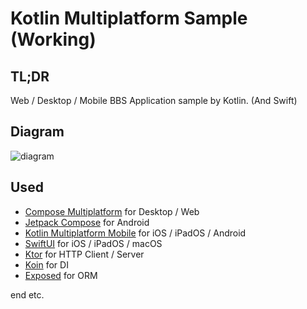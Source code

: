 # Kotlin Multiplatform Sample (Working)

## TL;DR

Web / Desktop / Mobile BBS Application sample by Kotlin. (And Swift)

## Diagram

![diagram](./concept.svg)

## Used

- [Compose Multiplatform](https://www.jetbrains.com/lp/compose-mpp/) for Desktop / Web
- [Jetpack Compose](https://developer.android.com/jetpack/compose) for Android
- [Kotlin Multiplatform Mobile](https://kotlinlang.org/lp/mobile/) for iOS / iPadOS / Android
- [SwiftUI](https://developer.apple.com/xcode/swiftui/) for iOS / iPadOS / macOS
- [Ktor](https://ktor.io/) for HTTP Client / Server
- [Koin](https://insert-koin.io/) for DI
- [Exposed](https://github.com/JetBrains/Exposed) for ORM

end etc.
